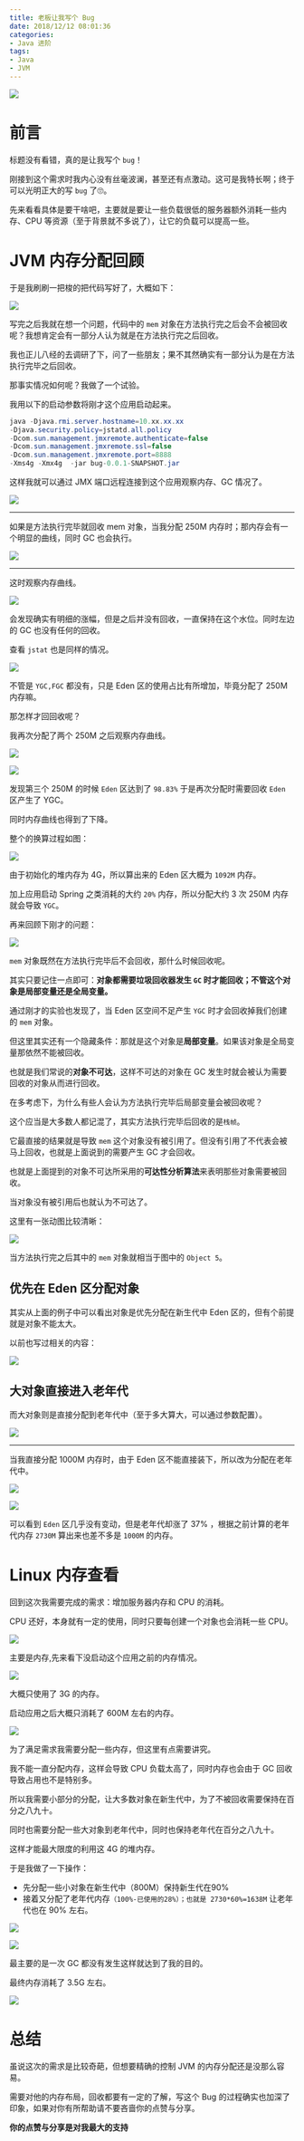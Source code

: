 ```yaml
---
title: 老板让我写个 Bug
date: 2018/12/12 08:01:36 
categories: 
- Java 进阶
tags: 
- Java
- JVM
---
```


![](https://ws3.sinaimg.cn/large/006tNbRwly1fy25iirb5tj31hc0u0e81.jpg)

# 前言

标题没有看错，真的是让我写个 `bug`！

刚接到这个需求时我内心没有丝毫波澜，甚至还有点激动。这可是我特长啊；终于可以光明正大的写 `bug` 了🙄。

先来看看具体是要干啥吧，主要就是要让一些负载很低的服务器额外消耗一些内存、CPU 等资源（至于背景就不多说了），让它的负载可以提高一些。

<!--more-->
# JVM 内存分配回顾

于是我刷刷一把梭的把代码写好了，大概如下：

![](https://ws2.sinaimg.cn/large/006tNbRwly1fy2t4bjv5bj318s0hgjv4.jpg)

写完之后我就在想一个问题，代码中的 `mem` 对象在方法执行完之后会不会被回收呢？我想肯定会有一部分人认为就是在方法执行完之后回收。

我也正儿八经的去调研了下，问了一些朋友；果不其然确实有一部分认为是在方法执行完毕之后回收。

那事实情况如何呢？我做了一个试验。

我用以下的启动参数将刚才这个应用启动起来。

```java
java -Djava.rmi.server.hostname=10.xx.xx.xx 
-Djava.security.policy=jstatd.all.policy 
-Dcom.sun.management.jmxremote.authenticate=false 
-Dcom.sun.management.jmxremote.ssl=false 
-Dcom.sun.management.jmxremote.port=8888  
-Xms4g -Xmx4g  -jar bug-0.0.1-SNAPSHOT.jar
```

这样我就可以通过 JMX 端口远程连接到这个应用观察内存、GC 情况了。

![](https://ws4.sinaimg.cn/large/006tNbRwly1fy2xv0wnp8j30s80je405.jpg)

----

如果是方法执行完毕就回收 mem 对象，当我分配 250M 内存时；那内存会有一个明显的曲线，同时 GC 也会执行。

![](https://ws2.sinaimg.cn/large/006tNbRwly1fy2ykiyz7cj31gs0b0dhr.jpg)

---

这时观察内存曲线。

![](https://ws4.sinaimg.cn/large/006tNbRwly1fy2y2psuhzj318c0oatbp.jpg)

会发现确实有明细的涨幅，但是之后并没有回收，一直保持在这个水位。同时左边的 GC 也没有任何的回收。

查看 `jstat` 也是同样的情况。

![](https://ws3.sinaimg.cn/large/006tNbRwly1fy2ynuuog3j317i0f2e81.jpg)

不管是 `YGC,FGC` 都没有，只是 Eden 区的使用占比有所增加，毕竟分配了 250M 内存嘛。

那怎样才回回收呢？

我再次分配了两个 250M 之后观察内存曲线。

![](https://ws4.sinaimg.cn/large/006tNbRwly1fy2z2yxof0j30n60buab4.jpg)

![](https://ws1.sinaimg.cn/large/006tNbRwly1fy2z7i5qrdj316m0eeb29.jpg)

发现第三个 250M 的时候 `Eden` 区达到了 `98.83%` 于是再次分配时需要回收 `Eden` 区产生了 YGC。

同时内存曲线也得到了下降。

整个的换算过程如图：

![](https://ws3.sinaimg.cn/large/006tNbRwly1fy2zn03yjoj30sy0mg4qp.jpg)

由于初始化的堆内存为 4G，所以算出来的 Eden 区大概为 `1092M` 内存。

加上应用启动 Spring 之类消耗的大约 `20%` 内存，所以分配大约 3 次 250M 内存就会导致 `YGC`。

再来回顾下刚才的问题：

![](https://ws2.sinaimg.cn/large/006tNbRwly1fy2t4bjv5bj318s0hgjv4.jpg)

`mem` 对象既然在方法执行完毕后不会回收，那什么时候回收呢。

其实只要记住一点即可：**对象都需要垃圾回收器发生 `GC` 时才能回收；不管这个对象是局部变量还是全局变量。**

通过刚才的实验也发现了，当 Eden 区空间不足产生 `YGC` 时才会回收掉我们创建的 `mem` 对象。

但这里其实还有一个隐藏条件：那就是这个对象是**局部变量**。如果该对象是全局变量那依然不能被回收。

也就是我们常说的**对象不可达**，这样不可达的对象在 GC 发生时就会被认为需要回收的对象从而进行回收。

在多考虑下，为什么有些人会认为方法执行完毕后局部变量会被回收呢？

这个应当是大多数人都记混了，其实方法执行完毕后回收的是`栈帧`。

它最直接的结果就是导致 `mem` 这个对象没有被引用了。但没有引用了不代表会被马上回收，也就是上面说到的需要产生 GC 才会回收。

也就是上面提到的对象不可达所采用的**可达性分析算法**来表明那些对象需要被回收。

当对象没有被引用后也就认为不可达了。

这里有一张动图比较清晰：

![](https://camo.githubusercontent.com/dc705fafcecd5df825706c0599a5993a1d8e4351/68747470733a2f2f75706c6f61642e77696b696d656469612e6f72672f77696b6970656469612f636f6d6d6f6e732f342f34612f416e696d6174696f6e5f6f665f7468655f4e616976655f4d61726b5f616e645f53776565705f476172626167655f436f6c6c6563746f725f416c676f726974686d2e676966)

当方法执行完之后其中的 `mem` 对象就相当于图中的 `Object 5`。


## 优先在 Eden 区分配对象

其实从上面的例子中可以看出对象是优先分配在新生代中 Eden 区的，但有个前提就是对象不能太大。

以前也写过相关的内容：

![](https://ws1.sinaimg.cn/large/006tNbRwly1fy359itj30j30mn0ecjuh.jpg)

## 大对象直接进入老年代

而大对象则是直接分配到老年代中（至于多大算大，可以通过参数配置）。

![](https://ws1.sinaimg.cn/large/006tNbRwly1fy35t541v1j30qn06pjs4.jpg)

---


当我直接分配 1000M 内存时，由于 Eden 区不能直接装下，所以改为分配在老年代中。

![](https://ws4.sinaimg.cn/large/006tNbRwly1fy35u96ercj309n03eaa5.jpg)


![](https://ws4.sinaimg.cn/large/006tNbRwly1fy35uzr055j30lp09gtlx.jpg)

可以看到 `Eden` 区几乎没有变动，但是老年代却涨了 37% ，根据之前计算的老年代内存 `2730M` 算出来也差不多是 `1000M` 的内存。


# Linux 内存查看

回到这次我需要完成的需求：增加服务器内存和 CPU 的消耗。

CPU 还好，本身就有一定的使用，同时只要每创建一个对象也会消耗一些 CPU。

![](https://ws2.sinaimg.cn/large/006tNbRwly1fy35yw0qw9j309w04ewed.jpg)

主要是内存,先来看下没启动这个应用之前的内存情况。

![](https://ws2.sinaimg.cn/large/006tNbRwly1fy3638jhdvj30lh02s422.jpg)

大概只使用了 3G 的内存。

启动应用之后大概只消耗了 600M 左右的内存。

![](https://ws2.sinaimg.cn/large/006tNbRwly1fy364kujo3j30ly05zjz6.jpg)

为了满足需求我需要分配一些内存，但这里有点需要讲究。

我不能一直分配内存，这样会导致 CPU 负载太高了，同时内存也会由于 GC 回收导致占用也不是特别多。

所以我需要小部分的分配，让大多数对象在新生代中，为了不被回收需要保持在百分之八九十。

同时也需要分配一些大对象到老年代中，同时也保持老年代在百分之八九十。

这样才能最大限度的利用这 4G 的堆内存。

于是我做了一下操作：

- 先分配一些小对象在新生代中（800M）保持新生代在90%
- 接着又分配了老年代内存`（100%-已使用的28%）；也就是 2730*60%=1638M` 让老年代也在 90% 左右。

![](https://ws3.sinaimg.cn/large/006tNbRwly1fy36g355cbj30av04wglr.jpg)

![](https://ws3.sinaimg.cn/large/006tNbRwly1fy36jxum8kj30o20b4wvb.jpg)

最主要的是一次 GC 都没有发生这样就达到了我的目的。

最终内存消耗了 3.5G 左右。

![](https://ws2.sinaimg.cn/large/006tNbRwly1fy36kw89b5j30mq08m4ae.jpg)



# 总结

虽说这次的需求是比较奇葩，但想要精确的控制 JVM 的内存分配还是没那么容易。

需要对他的内存布局，回收都要有一定的了解，写这个 Bug 的过程确实也加深了印象，如果对你有所帮助请不要吝啬你的点赞与分享。

**你的点赞与分享是对我最大的支持**
